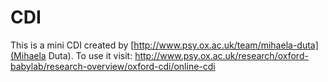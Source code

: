 # CDI
This is a mini CDI created by [http://www.psy.ox.ac.uk/team/mihaela-duta](Mihaela Duta).
To use it visit: http://www.psy.ox.ac.uk/research/oxford-babylab/research-overview/oxford-cdi/online-cdi
